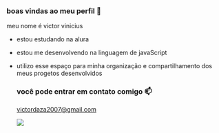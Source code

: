 ### boas vindas ao meu perfil 💜

meu nome é victor vinicius

- estou estudando na alura
- estou me desenvolvendo na linguagem de javaScript
- utilizo esse espaço para minha organização e compartilhamento dos meus progetos desenvolvidos

  ### você pode entrar em contato comigo 📫

  victordaza2007@gmail.com



  ![](https://media1.tenor.com/m/mCiM7CmGGI4AAAAC/naruto.gif)
  
